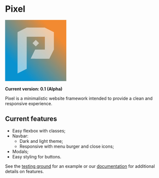 # Pixel

![Pixel logo](pixel-logo.jpg)

**Current version: 0.1 (Alpha)**

Pixel is a minimalistic website framework intended to provide a clean and responsive experience.

## Current features

 - Easy flexbox with classes;
 - Navbar:
   - Dark and light theme;
   - Responsive with menu burger and close icons;
 - Modals;
 - Easy styling for buttons.
 
See the [testing ground](https://hircinus.github.io/pixel/) for an example or our [documentation](https://github.com/Hircinus/pixel/tree/master/docs) for additional details on features.


